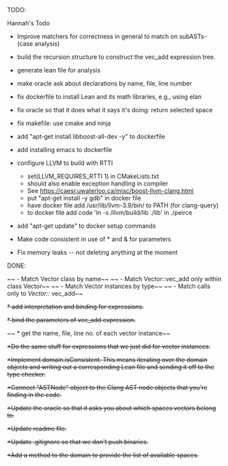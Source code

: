 TODO:


Hannah's Todo

* Improve matchers for correctness in general to match on subASTs-(case analysis)
* build the recursion structure to construct the vec_add expression tree.
  
* generate lean file for analysis
* make oracle ask about declarations by name, file, line number
* fix dockerfile to install Lean and its math libraries, e.g., using elan
* fix oracle so that it does what it says it's doing: return selected space
* fix makefile: use cmake and ninja
* add "apt-get install libboost-all-dev -y" to dockerfile
* add installing emacs to dockerfile
* configure LLVM to build with RTTI
  - set(LLVM_REQUIRES_RTTI 1) in CMakeLists.txt
  - should also enable exception handling in compiler
  - See https://caesr.uwaterloo.ca/misc/boost-llvm-clang.html
  - put "apt-get install -y gdb" in docker file
  - have docker file add /usr/lib/llvm-3.9/bin/ to PATH (for clang-query)
  - to docker file add code 'ln -s /llvm/build/lib ./lib' in ./peirce
* add "apt-get update" to docker setup commands
* Make code consistent in use of * and & for parameters
* Fix memory leaks -- not deleting anything at the moment


DONE:

~~    - Match Vector class by name~~
~~    - Match Vector::vec_add only within class Vector~~
~~    - Match Vector instances by type~~
~~    - Match calls only to *Vector::* vec_add~~

~~* add interpretation and binding for expressions.~~

~~* bind the parameters of vec_add expression.~~

~~ * get the name, file, line no. of each vector instance~~

~~*Do the same stuff for expressions that we just did for vector instances.~~

~~*Implement domain.isConsistent. This means iterating over the domain objects and writing out a corresponding Lean file and sending it off to the type checker.~~

~~*Connect "ASTNode" object to the Clang AST node objects that you're
finding in the code.~~

~~*Update the oracle so that it asks you about which spaces vectors belong to.~~

~~*Update readme file.~~

~~*Update .gitignore so that we don't push binaries.~~

~~*Add a method to the domain to provide the list of available spaces.~~

